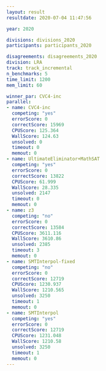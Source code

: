 ```yaml
---
layout: result
resultdate: 2020-07-04 11:47:56

year: 2020

divisions: divisions_2020
participants: participants_2020

disagreements: disagreements_2020
division: LRA
track: track_incremental
n_benchmarks: 5
time_limit: 1200
mem_limit: 60

winner_par: CVC4-inc
parallel:
- name: CVC4-inc
  competing: "yes"
  errorScore: 0
  correctScore: 15969
  CPUScore: 125.364
  WallScore: 124.63
  unsolved: 0
  timeout: 0
  memout: 0
- name: UltimateEliminator+MathSAT
  competing: "yes"
  errorScore: 0
  correctScore: 13822
  CPUScore: 61.999
  WallScore: 28.335
  unsolved: 2147
  timeout: 0
  memout: 0
- name: z3
  competing: "no"
  errorScore: 0
  correctScore: 13584
  CPUScore: 3611.116
  WallScore: 3610.86
  unsolved: 2385
  timeout: 3
  memout: 0
- name: SMTInterpol-fixed
  competing: "no"
  errorScore: 0
  correctScore: 12719
  CPUScore: 1230.937
  WallScore: 1210.565
  unsolved: 3250
  timeout: 1
  memout: 0
- name: SMTInterpol
  competing: "yes"
  errorScore: 0
  correctScore: 12719
  CPUScore: 1231.048
  WallScore: 1210.58
  unsolved: 3250
  timeout: 1
  memout: 0
---
```

